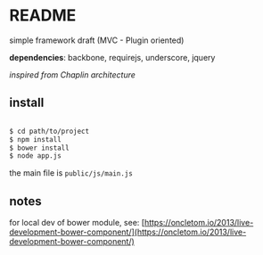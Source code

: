 README
=======================================================

simple framework draft
(MVC - Plugin oriented)

__dependencies__: backbone, requirejs, underscore, jquery

_inspired from Chaplin architecture_

## install

```sh

$ cd path/to/project
$ npm install
$ bower install
$ node app.js

```

the main file is `public/js/main.js`

## notes

for local dev of bower module, see: [https://oncletom.io/2013/live-development-bower-component/](https://oncletom.io/2013/live-development-bower-component/)

